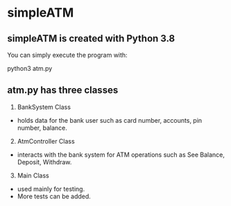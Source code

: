 # simpleATM
## simpleATM is created with Python 3.8

You can simply execute the program with:

python3 atm.py

## atm.py has three classes

1. BankSystem Class
- holds data for the bank user such as card number, accounts, pin number, balance.

2. AtmController Class
- interacts with the bank system for ATM operations such as See Balance, Deposit, Withdraw.

3. Main Class
- used mainly for testing. 
- More tests can be added.


